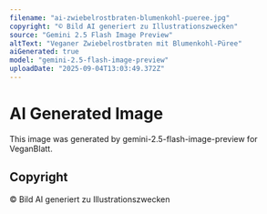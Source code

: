 ```yaml
---
filename: "ai-zwiebelrostbraten-blumenkohl-pueree.jpg"
copyright: "© Bild AI generiert zu Illustrationszwecken"
source: "Gemini 2.5 Flash Image Preview"
altText: "Veganer Zwiebelrostbraten mit Blumenkohl-Püree"
aiGenerated: true
model: "gemini-2.5-flash-image-preview"
uploadDate: "2025-09-04T13:03:49.372Z"
---
```


# AI Generated Image

This image was generated by gemini-2.5-flash-image-preview for VeganBlatt.

## Copyright
© Bild AI generiert zu Illustrationszwecken
